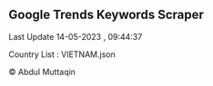 

## Google Trends Keywords Scraper 
 
Last Update 14-05-2023 , 09:44:37

Country List :
VIETNAM.json



© Abdul Muttaqin 
